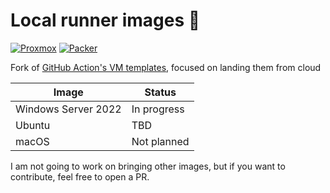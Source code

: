 # Local runner images 🛬

[![Proxmox](https://img.shields.io/badge/Proxmox-E57000?&style=plastic&logo=Proxmox&logoColor=white)](https://www.proxmox.com/)
[![Packer](https://img.shields.io/badge/packer-%23E7EEF0.svg?&style=plastic&logo=packer&logoColor=%2302A8EF)](https://developer.hashicorp.com/packer)

Fork of [GitHub Action's VM templates](https://github.com/actions/runner-images), focused on landing them from cloud

| Image               | Status      |
| ------------------- | ----------- |
| Windows Server 2022 | In progress |
| Ubuntu              | TBD         |
| macOS               | Not planned |

I am not going to work on bringing other images, but if you want to contribute, feel free to open a PR.
